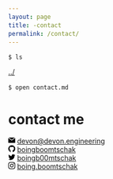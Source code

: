 ```yaml
---
layout: page
title: -contact
permalink: /contact/
---
```


```
$ ls
```
<a href="/">../</a>

```
$ open contact.md
```
# contact me

<div>
    <img src="/icons/email.svg" width="14">
    <a href="mailto:devon@devon.engineering">devon@devon.engineering</a>
</div>

<div>
    <img src="/icons/github.svg" width="14">
    <a href="https://github.com/boingboomtschak">boingboomtschak</a>
</div>

<div>
    <img src="/icons/twitter.svg" width="14">
    <a href="https://twitter.com/boingb00mtschak">boingb00mtschak</a>
</div>

<div>
    <img src="/icons/instagram.svg" width="14">
    <a href="https://instagram.com/boing.boomtschak/">boing.boomtschak</a>
</div>